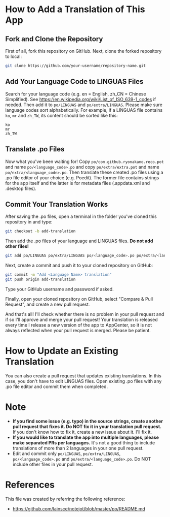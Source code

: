 # How to Add a Translation of This App
## Fork and Clone the Repository
First of all, fork this repository on GitHub. Next, clone the forked repository to local:

```bash
git clone https://github.com/your-username/repository-name.git
```

## Add Your Language Code to LINGUAS Files
Search for your language code (e.g. en = English, zh_CN = Chinese Simplified). See https://en.wikipedia.org/wiki/List_of_ISO_639-1_codes if needed. Then add it to `po/LINGUAS` and `po/extra/LINGUAS`. Please make sure language codes sort alphabetically. For example, if a LINGUAS file contains `ko`, `mr` and `zh_TW`, its content should be sorted like this:

```
ko
mr
zh_TW
```

## Translate .po Files
Now what you've been waiting for! Copy `po/com.github.ryonakano.reco.pot` and name `po/<language_code>.po` and copy `po/extra/extra.pot` and name `po/extra/<language_code>.po`. Then translate these created .po files using a .po file editor of your choice (e.g. Poedit). The former file contains strings for the app itself and the latter is for metadata files (.appdata.xml and .desktop files).

## Commit Your Translation Works
After saving the .po files, open a terminal in the folder you've cloned this repository in and type:

```bash
git checkout -b add-translation
```

Then add the .po files of your language and LINGUAS files. **Do not add other files!**

```bash
git add po/LINGUAS po/extra/LINGUAS po/<language_code>.po po/extra/<language_code>.po
```

Next, create a commit and push it to your cloned repository on GitHub:

```bash
git commit -m "Add <Language Name> translation"
git push origin add-translation
```

Type your GitHub username and password if asked.

Finally, open your cloned repository on GitHub, select "Compare & Pull Request", and create a new pull request.

And that's all! I'll check whether there is no problem in your pull request and if so I'll approve and merge your pull request! Your translation is released every time I release a new version of the app to AppCenter, so it is not always reflected when your pull request is merged. Please be patient.

# How to Update an Existing Translation
You can also create a pull request that updates existing translations. In this case, you don't have to edit LINGUAS files. Open existing .po files with any .po file editor and commit them when completed.

# Note
* **If you find some issue (e.g. typo) in the source strings, create another pull request that fixes it. Do NOT fix it in your translation pull request.** If you don't know how to fix it, create a new issue about it. I'll fix it.
* **If you would like to translate the app into multiple languages, please make separated PRs per languages.** It's not a good thing to include translations of more than 2 languages in your one pull request.
* Edit and commit only `po/LINGUAS`, `po/extra/LINGUAS`, `po/<language_code>.po` and `po/extra/<language_code>.po`. Do NOT include other files in your pull request.

# References
This file was created by referring the following reference:

* https://github.com/lainsce/notejot/blob/master/po/README.md
